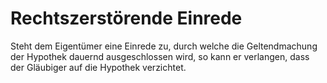 # Rechtszerstörende Einrede

Steht dem Eigentümer eine Einrede zu, durch welche die Geltendmachung der Hypothek dauernd ausgeschlossen wird, so kann er verlangen, dass der Gläubiger auf die Hypothek verzichtet.